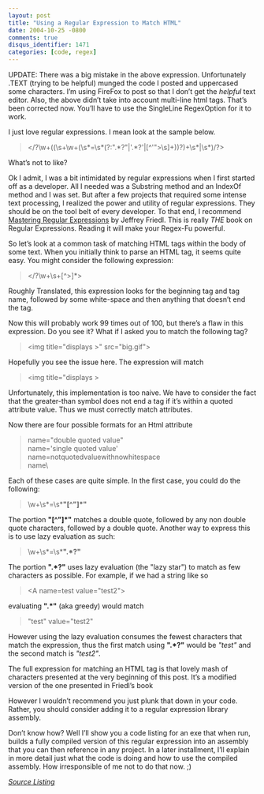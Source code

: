 ```yaml
---
layout: post
title: "Using a Regular Expression to Match HTML"
date: 2004-10-25 -0800
comments: true
disqus_identifier: 1471
categories: [code, regex]
---
```

UPDATE: There was a big mistake in the above expression. Unfortunately
.TEXT (trying to be helpful) munged the code I posted and uppercased
some characters. I’m using FireFox to post so that I don’t get the
*helpful* text editor. Also, the above didn’t take into account
multi-line html tags. That’s been corrected now. You’ll have to use the
SingleLine RegexOption for it to work.

I just love regular expressions. I mean look at the sample below.

> \</?\\w+((\\s+\\w+(\\s\*=\\s\*(?:".\*?"|'.\*?'|[\^'"\>\\s]+))?)+\\s\*|\\s\*)/?\>

What’s not to like?

Ok I admit, I was a bit intimidated by regular expressions when I first
started off as a developer. All I needed was a Substring method and an
IndexOf method and I was set. But after a few projects that required
some intense text processing, I realized the power and utility of
regular expressions. They should be on the tool belt of every developer.
To that end, I recommend [Mastering Regular
Expressions](http://www.amazon.com/gp/product/0596528124?ie=UTF8&tag=youvebeenhaac-20&linkCode=as2&camp=1789&creative=9325&creativeASIN=0596528124)
by Jeffrey Friedl. This is really *THE* book on Regular Expressions.
Reading it will make your Regex-Fu powerful.

So let’s look at a common task of matching HTML tags within the body of
some text. When you initially think to parse an HTML tag, it seems quite
easy. You might consider the following expression:

> \</?\\w+\\s+[\^\>]\*\>

Roughly Translated, this expression looks for the beginning tag and tag
name, followed by some white-space and then anything that doesn’t end
the tag.

Now this will probably work 99 times out of 100, but there’s a flaw in
this expression. Do you see it? What if I asked you to match the
following tag?

> \<img title="displays \>" src="big.gif"\>

Hopefully you see the issue here. The expression will match

> \<img title="displays \>

Unfortunately, this implementation is too naive. We have to consider the
fact that the greater-than symbol does not end a tag if it’s within a
quoted attribute value. Thus we must correctly match attributes.

Now there are four possible formats for an Html attribute

> name="double quoted value"\
>  name='single quoted value'\
>  name=notquotedvaluewithnowhitespace\
>  name\

Each of these cases are quite simple. In the first case, you could do
the following:

> \\w+\\s\*=\\s\***"[\^"]\*"**

The portion **"[\^"]\*"** matches a double quote, followed by any non
double quote characters, followed by a double quote. Another way to
express this is to use lazy evaluation as such:

> \\w+\\s\*=\\s\***".\*?"**

The portion **".\*?"** uses lazy evaluation (the "lazy star") to match
as few characters as possible. For example, if we had a string like so

> \<A name=test value="test2"\>

evaluating **".\*"** (aka greedy) would match

> "test" value="test2"

However using the lazy evaluation consumes the fewest characters that
match the expression, thus the first match using **".\*?"** would be
*"test"* and the second match is *"test2"*.

The full expression for matching an HTML tag is that lovely mash of
characters presented at the very beginning of this post. It’s a modified
version of the one presented in Friedl’s book

However I wouldn’t recommend you just plunk that down in your code.
Rather, you should consider adding it to a regular expression library
assembly.

Don’t know how? Well I’ll show you a code listing for an exe that when
run, builds a fully compiled version of this regular expression into an
assembly that you can then reference in any project. In a later
installment, I’ll explain in more detail just what the code is doing and
how to use the compiled assembly. How irresponsible of me not to do that
now. ;)

*[Source Listing](https://gist.github.com/Haacked/7729259 "Source Code Listing")*

